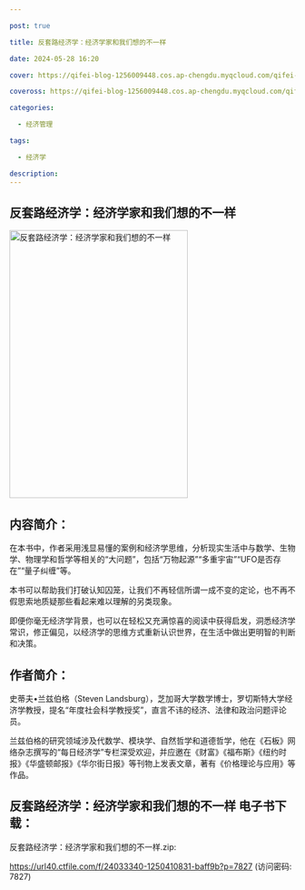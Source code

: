 ```yaml
---

post: true

title: 反套路经济学：经济学家和我们想的不一样

date: 2024-05-28 16:20

cover: https://qifei-blog-1256009448.cos.ap-chengdu.myqcloud.com/qifei-blog/65fe9c779f345e8d032f07dd.jpg

coveross: https://qifei-blog-1256009448.cos.ap-chengdu.myqcloud.com/qifei-blog/65fe9c779f345e8d032f07dd.jpg

categories:

  - 经济管理

tags:

  - 经济学

description:
---
```


## 反套路经济学：经济学家和我们想的不一样
<img alt="反套路经济学：经济学家和我们想的不一样 " class="aligncenter loading" data-was-processed="true" decoding="async" fetchpriority="high" height="471" src="https://qifei-blog-1256009448.cos.ap-chengdu.myqcloud.com/qifei-blog/65fe9c779f345e8d032f07dd.jpg " style="cursor: zoom-in;" width="314"/>

## 内容简介：

在本书中，作者采用浅显易懂的案例和经济学思维，分析现实生活中与数学、生物学、物理学和哲学等相关的“大问题”，包括“万物起源”“多重宇宙”“UFO是否存在”“量子纠缠”等。

本书可以帮助我们打破认知囚笼，让我们不再轻信所谓一成不变的定论，也不再不假思索地质疑那些看起来难以理解的另类现象。

即便你毫无经济学背景，也可以在轻松又充满惊喜的阅读中获得启发，洞悉经济学常识，修正偏见，以经济学的思维方式重新认识世界，在生活中做出更明智的判断和决策。

## 作者简介：

史蒂夫•兰兹伯格（Steven Landsburg），芝加哥大学数学博士，罗切斯特大学经济学教授，提名“年度社会科学教授奖”，直言不讳的经济、法律和政治问题评论员。

兰兹伯格的研究领域涉及代数学、模块学、自然哲学和道德哲学，他在《石板》网络杂志撰写的“每日经济学”专栏深受欢迎，并应邀在《财富》《福布斯》《纽约时报》《华盛顿邮报》《华尔街日报》等刊物上发表文章，著有《价格理论与应用》等作品。

## 反套路经济学：经济学家和我们想的不一样 电子书下载：



反套路经济学：经济学家和我们想的不一样.zip: 

https://url40.ctfile.com/f/24033340-1250410831-baff9b?p=7827 (访问密码: 7827)
